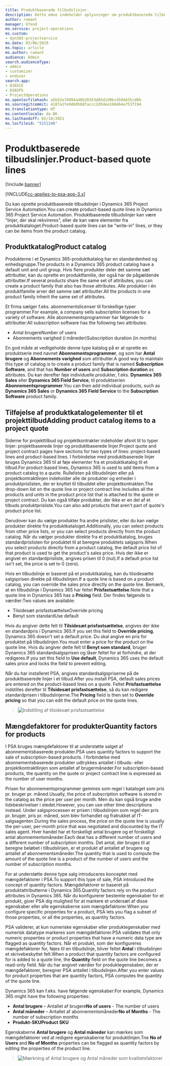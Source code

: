 ```yaml
---
title: Produktbaserede tilbudslinjer.
description: Dette emne indeholder oplysninger om produktbaserede tilbudslinjer.
author: rumant
manager: kfend
ms.service: project-operations
ms.custom:
- dyn365-projectservice
ms.date: 03/06/2019
ms.topic: article
ms.author: rumant
audience: Admin
search.audienceType:
- admin
- customizer
- enduser
search.app:
- D365CE
- D365PS
- ProjectOperations
ms.openlocfilehash: a5b52e74994a40b20353d85d1d9bcd59d435cd0b
ms.sourcegitcommit: 418fa1fe9d605b8faccc2d5dee1b04b4e753f194
ms.translationtype: HT
ms.contentlocale: da-DK
ms.lasthandoff: 02/10/2021
ms.locfileid: "5151246"
---
```

# <a name="product-based-quote-lines"></a><span data-ttu-id="7c9ce-103">Produktbaserede tilbudslinjer.</span><span class="sxs-lookup"><span data-stu-id="7c9ce-103">Product-based quote lines</span></span>

[!include [banner](../includes/psa-now-project-operations.md)]

[!INCLUDE[cc-applies-to-psa-app-3.x](../includes/cc-applies-to-psa-app-3x.md)]


<span data-ttu-id="7c9ce-104">Du kan oprette produktbaserede tilbudslinjer i Dynamics 365 Project Service Automation.</span><span class="sxs-lookup"><span data-stu-id="7c9ce-104">You can create product-based quote lines in Dynamics 365 Project Service Automation.</span></span> <span data-ttu-id="7c9ce-105">Produktbaserede tilbudslinjer kan være "linjer, der skal rekvireres", eller de kan være elementer fra produktkataloget.</span><span class="sxs-lookup"><span data-stu-id="7c9ce-105">Product-based quote lines can be "write-in" lines, or they can be items from the product catalog.</span></span>

## <a name="product-catalog"></a><span data-ttu-id="7c9ce-106">Produktkatalog</span><span class="sxs-lookup"><span data-stu-id="7c9ce-106">Product catalog</span></span>

<span data-ttu-id="7c9ce-107">Produkterne i et Dynamics 365-produktkatalog har en standardenhed og enhedsgruppe.</span><span class="sxs-lookup"><span data-stu-id="7c9ce-107">The products in a Dynamics 365 product catalog have a default unit and unit group.</span></span> <span data-ttu-id="7c9ce-108">Hvis flere produkter deler det samme sæt attributter, kan du oprette en produktfamilie, der også har de pågældende attributter.</span><span class="sxs-lookup"><span data-stu-id="7c9ce-108">If several products share the same set of attributes, you can create a product family that also has those attributes.</span></span> <span data-ttu-id="7c9ce-109">Alle produkter i én produktfamilie arver det samme sæt attributter.</span><span class="sxs-lookup"><span data-stu-id="7c9ce-109">All the products in one product family inherit the same set of attributes.</span></span>

<span data-ttu-id="7c9ce-110">Et firma sælger f.eks. abonnementslicenser til forskellige typer programmer.</span><span class="sxs-lookup"><span data-stu-id="7c9ce-110">For example, a company sells subscription licenses for a variety of software.</span></span> <span data-ttu-id="7c9ce-111">Alle abonnementsprogrammer har følgende to attributter:</span><span class="sxs-lookup"><span data-stu-id="7c9ce-111">All subscription software has the following two attributes:</span></span>

- <span data-ttu-id="7c9ce-112">Antal brugere</span><span class="sxs-lookup"><span data-stu-id="7c9ce-112">Number of users</span></span> 
- <span data-ttu-id="7c9ce-113">Abonnements varighed (i måneder)</span><span class="sxs-lookup"><span data-stu-id="7c9ce-113">Subscription duration (in months)</span></span>

<span data-ttu-id="7c9ce-114">En god måde at vedligeholde denne type katalog på er at oprette en produktserie med navnet **Abonnementsprogrammer**, og som har **Antal brugere** og **Abonnements varighed** som attributter.</span><span class="sxs-lookup"><span data-stu-id="7c9ce-114">A good way to maintain this type of catalog is to create a product family that is named **Subscription Software**, and that has **Number of users** and **Subscription duration** as attributes.</span></span> <span data-ttu-id="7c9ce-115">Du kan derefter føje individuelle produkter, f.eks. **Dynamics 365 Sales** eller **Dynamics 365 Field Service**, til produktserien **Abonnementsprogrammer**.</span><span class="sxs-lookup"><span data-stu-id="7c9ce-115">You can then add individual products, such as **Dynamics 365 Sales** or **Dynamics 365 Field Service** to the **Subscription Software** product family.</span></span>

## <a name="adding-product-catalog-items-to-a-project-quote"></a><span data-ttu-id="7c9ce-116">Tilføjelse af produktkatalogelementer til et projekttilbud</span><span class="sxs-lookup"><span data-stu-id="7c9ce-116">Adding product catalog items to a project quote</span></span>

<span data-ttu-id="7c9ce-117">Siderne for projekttilbud og projektkontrakter indeholder afsnit til to typer linjer: projektbaserede linjer og produktbaserede linjer.</span><span class="sxs-lookup"><span data-stu-id="7c9ce-117">Project quote and project contract pages have sections for two types of lines: project-based lines and product-based lines.</span></span> <span data-ttu-id="7c9ce-118">I forbindelse med produktbaserede linjer bruges Dynamics 365 til at føje elementer fra et produktkatalog til et tilbud.</span><span class="sxs-lookup"><span data-stu-id="7c9ce-118">For product-based lines, Dynamics 365 is used to add items from a product catalog to a quote.</span></span> <span data-ttu-id="7c9ce-119">Rullelisten på tilbudslinjen eller på projektkontraktlinjen indeholder alle de produkter og enheder i produktprislisten, der er knyttet til tilbuddet eller projektkontrakten.</span><span class="sxs-lookup"><span data-stu-id="7c9ce-119">The drop-down list on the quote line or project contract line includes all the products and units in the product price list that is attached to the quote or project contract.</span></span> <span data-ttu-id="7c9ce-120">Du kan også tilføje produkter, der ikke er en del af et tilbuds produktprisliste.</span><span class="sxs-lookup"><span data-stu-id="7c9ce-120">You can also add products that aren't part of quote's product price list.</span></span>

<span data-ttu-id="7c9ce-121">Derudover kan du vælge produkter fra andre prislister, eller du kan vælge produkter direkte fra produktkataloget.</span><span class="sxs-lookup"><span data-stu-id="7c9ce-121">Additionally, you can select products from other price lists, or you can select products directly from the product catalog.</span></span> <span data-ttu-id="7c9ce-122">Når du vælger produkter direkte fra et produktkatalog, bruges standardprislisten for produktet til at beregne produktets salgspris.</span><span class="sxs-lookup"><span data-stu-id="7c9ce-122">When you select products directly from a product catalog, the default price list of that product is used to get the product's sales price.</span></span> <span data-ttu-id="7c9ce-123">Hvis der ikke er angivet en standardprisliste, angives prisen til 0 (nul).</span><span class="sxs-lookup"><span data-stu-id="7c9ce-123">If a default price list isn't set, the price is set to 0 (zero).</span></span>

<span data-ttu-id="7c9ce-124">Hvis en tilbudslinje er baseret på et produktkatalog, kan du tilsidesætte salgsprisen direkte på tilbudslinjen.</span><span class="sxs-lookup"><span data-stu-id="7c9ce-124">If a quote line is based on a product catalog, you can override the sales price directly on the quote line.</span></span> <span data-ttu-id="7c9ce-125">Bemærk, at en tilbudslinje i Dynamics 365 har feltet **Prisfastsættelse**.</span><span class="sxs-lookup"><span data-stu-id="7c9ce-125">Note that a quote line in Dynamics 365 has a **Pricing** field.</span></span> <span data-ttu-id="7c9ce-126">Der findes følgende to værdier:</span><span class="sxs-lookup"><span data-stu-id="7c9ce-126">Two values are available:</span></span>

- <span data-ttu-id="7c9ce-127">Tilsidesæt prisfastsættelse</span><span class="sxs-lookup"><span data-stu-id="7c9ce-127">Override pricing</span></span>  
- <span data-ttu-id="7c9ce-128">Benyt som standard</span><span class="sxs-lookup"><span data-stu-id="7c9ce-128">Use default</span></span>

<span data-ttu-id="7c9ce-129">Hvis du angiver dette felt til **Tilsidesæt prisfastsættelse**, angives der ikke en standardpris i Dynamics 365.</span><span class="sxs-lookup"><span data-stu-id="7c9ce-129">If you set this field to **Override pricing**, Dynamics 365 doesn't set a default price.</span></span> <span data-ttu-id="7c9ce-130">Du skal angive en pris for produktet på tilbudslinjen.</span><span class="sxs-lookup"><span data-stu-id="7c9ce-130">You must enter a price for the product on the quote line.</span></span> <span data-ttu-id="7c9ce-131">Hvis du angiver dette felt til **Benyt som standard**, bruger Dynamics 365 standardsalgsprisen og låser feltet for at forhindre, at der redigeres.</span><span class="sxs-lookup"><span data-stu-id="7c9ce-131">If you set this field to **Use default**, Dynamics 365 uses the default sales price and locks the field to prevent editing.</span></span>

<span data-ttu-id="7c9ce-132">Når du har installeret PSA, angives standardsalgspriserne på de produktbaserede linjer i et tilbud.</span><span class="sxs-lookup"><span data-stu-id="7c9ce-132">After you install PSA, default sales prices are entered on the product-based lines on a quote.</span></span> <span data-ttu-id="7c9ce-133">Feltet **Prisfastsættelse** indstilles derefter til **Tilsidesæt prisfastsættelse**, så du kan redigere standardprisen i tilbudslinjerne.</span><span class="sxs-lookup"><span data-stu-id="7c9ce-133">The **Pricing** field is then set to **Override pricing** so that you can edit the default price on the quote lines.</span></span>

> ![Indstilling af tilsidesæt prisfastsættelse](media/basic-guide-10.png)
 
## <a name="quantity-factors-for-products"></a><span data-ttu-id="7c9ce-135">Mængdefaktorer for produkter</span><span class="sxs-lookup"><span data-stu-id="7c9ce-135">Quantity factors for products</span></span>

<span data-ttu-id="7c9ce-136">I PSA bruges mængdefaktorer til at understøtte salget af abonnementsbaserede produkter.</span><span class="sxs-lookup"><span data-stu-id="7c9ce-136">PSA uses quantity factors to support the sale of subscription-based products.</span></span> <span data-ttu-id="7c9ce-137">I forbindelse med abonnementsbaserede produkter udtrykkes antallet i tilbuds- eller projektkontraktlinjen som antallet af brugermåneder.</span><span class="sxs-lookup"><span data-stu-id="7c9ce-137">For subscription-based products, the quantity on the quote or project contract line is expressed as the number of user months.</span></span>

<span data-ttu-id="7c9ce-138">Prisen for abonnementsprogrammer gemmes som regel i kataloget som pris pr. bruger pr. måned.</span><span class="sxs-lookup"><span data-stu-id="7c9ce-138">Usually, the price of subscription software is stored in the catalog as the price per user per month.</span></span> <span data-ttu-id="7c9ce-139">Men du kan også bruge andre tidsbeskrivelser i stedet.</span><span class="sxs-lookup"><span data-stu-id="7c9ce-139">However, you can use other time descriptions instead.</span></span> <span data-ttu-id="7c9ce-140">Under salgsprocessen er prisen i tilbudslinjen som regel den pris pr. bruger, pris pr. måned, som blev forhandlet og fratrukket af IT-salgsagenten.</span><span class="sxs-lookup"><span data-stu-id="7c9ce-140">During the sales process, the price on the quote line is usually the per-user, per-month price that was negotiated and discounted by the IT sales agent.</span></span> <span data-ttu-id="7c9ce-141">Hver handel har et forskelligt antal brugere og et forskelligt antal abonnementsmåneder.</span><span class="sxs-lookup"><span data-stu-id="7c9ce-141">Each deal has a different number of users and a different number of subscription months.</span></span> <span data-ttu-id="7c9ce-142">Det antal, der bruges til at beregne beløbet i tilbudslinjen, er et produkt af antallet af brugere og antallet af abonnementsmåneder.</span><span class="sxs-lookup"><span data-stu-id="7c9ce-142">The quantity that is used to compute the amount of the quote line is a product of the number of users and the number of subscription months.</span></span>

<span data-ttu-id="7c9ce-143">For at understøtte denne type salg introduceres konceptet med mængdefaktorer i PSA.</span><span class="sxs-lookup"><span data-stu-id="7c9ce-143">To support this type of sale, PSA introduced the concept of quantity factors.</span></span> <span data-ttu-id="7c9ce-144">Mængdefaktorer er baseret på produktattributterne i Dynamics 365.</span><span class="sxs-lookup"><span data-stu-id="7c9ce-144">Quantity factors rely on the product attributes in Dynamics 365.</span></span> <span data-ttu-id="7c9ce-145">Når du konfigurerer bestemte egenskaber for et produkt, giver PSA dig mulighed for at markere et undersæt af disse egenskaber eller alle egenskaberne som mængdefaktorer.</span><span class="sxs-lookup"><span data-stu-id="7c9ce-145">When you configure specific properties for a product, PSA lets you flag a subset of those properties, or all the properties, as quantity factors.</span></span>

<span data-ttu-id="7c9ce-146">PSA validerer, at kun numeriske egenskaber eller produktegenskaber med numerisk datatype markeres som mængdefaktorer.</span><span class="sxs-lookup"><span data-stu-id="7c9ce-146">PSA validates that only numeric properties or product properties that have a numeric data type are flagged as quantity factors.</span></span> <span data-ttu-id="7c9ce-147">Når et produkt, som der konfigureres mængdefaktorer for, føjes til en tilbudslinje, bliver feltet **Antal** i tilbudslinjen et skrivebeskyttet felt.</span><span class="sxs-lookup"><span data-stu-id="7c9ce-147">When a product that quantity factors are configured for is added to a quote line, the **Quantity** field on the quote line becomes a read-only field.</span></span> <span data-ttu-id="7c9ce-148">Når du har angivet værdier for produktegenskaber, der er mængdefaktorer, beregner PSA antallet i tilbudslinjen.</span><span class="sxs-lookup"><span data-stu-id="7c9ce-148">After you enter values for product properties that are quantity factors, PSA computes the quantity of the quote line.</span></span>

<span data-ttu-id="7c9ce-149">Dynamics 365 kan f.eks. have følgende egenskaber:</span><span class="sxs-lookup"><span data-stu-id="7c9ce-149">For example, Dynamics 365 might have the following properties:</span></span> 

- <span data-ttu-id="7c9ce-150">**Antal brugere** – Antallet af brugere</span><span class="sxs-lookup"><span data-stu-id="7c9ce-150">**No of users** - The number of users</span></span> 
- <span data-ttu-id="7c9ce-151">**Antal måneder** – Antallet af abonnementsmåneder</span><span class="sxs-lookup"><span data-stu-id="7c9ce-151">**No of Months** - The number of subscription months</span></span>
- <span data-ttu-id="7c9ce-152">**Produkt-SKU**</span><span class="sxs-lookup"><span data-stu-id="7c9ce-152">**Product SKU**</span></span> 

<span data-ttu-id="7c9ce-153">Egenskaberne **Antal brugere** og **Antal måneder** kan mærkes som mængdefaktorer ved at redigere egenskaberne for produktlinjen.</span><span class="sxs-lookup"><span data-stu-id="7c9ce-153">Tne **No of Users** and **No of Months** properties can be flagged as quantity factors by editing the properties of the product line.</span></span> 

> ![Mærkning af Antal brugere og Antal måneder som kvalitetsfaktorer](media/basic-guide-11.png)
 
